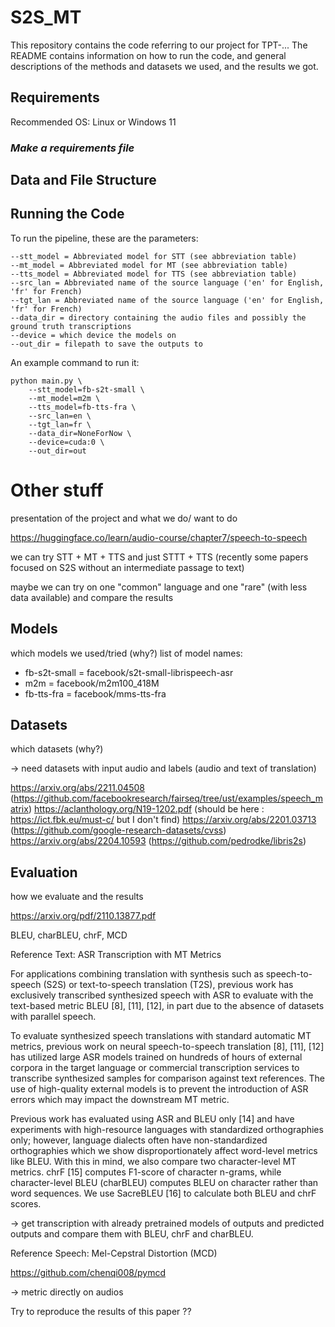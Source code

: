 # S2S_MT

This repository contains the code referring to our project for TPT-...
The README contains information on how to run the code, and general descriptions of the methods and datasets we used, and the results we got.

## Requirements

Recommended OS: Linux or Windows 11

### _Make a requirements file_

## Data and File Structure

## Running the Code

To run the pipeline, these are the parameters:

```
--stt_model = Abbreviated model for STT (see abbreviation table)
--mt_model = Abbreviated model for MT (see abbreviation table)
--tts_model = Abbreviated model for TTS (see abbreviation table)
--src_lan = Abbreviated name of the source language ('en' for English, 'fr' for French)
--tgt_lan = Abbreviated name of the source language ('en' for English, 'fr' for French)
--data_dir = directory containing the audio files and possibly the ground truth transcriptions
--device = which device the models on
--out_dir = filepath to save the outputs to
```

An example command to run it:

```
python main.py \
    --stt_model=fb-s2t-small \
    --mt_model=m2m \
    --tts_model=fb-tts-fra \
    --src_lan=en \
    --tgt_lan=fr \
    --data_dir=NoneForNow \
    --device=cuda:0 \
    --out_dir=out
```

# Other stuff

presentation of the project and what we do/ want to do

https://huggingface.co/learn/audio-course/chapter7/speech-to-speech

we can try STT + MT + TTS  and just STTT + TTS  (recently some papers focused on S2S without an intermediate passage to text)

maybe we can try on one "common" language and one "rare" (with less data available) and compare the results

## Models
which models we used/tried (why?)
list of model names:
- fb-s2t-small = facebook/s2t-small-librispeech-asr
- m2m = facebook/m2m100_418M
- fb-tts-fra = facebook/mms-tts-fra

## Datasets
which datasets (why?)

-> need datasets with input audio and labels (audio and text of translation)

https://arxiv.org/abs/2211.04508 (https://github.com/facebookresearch/fairseq/tree/ust/examples/speech_matrix)
https://aclanthology.org/N19-1202.pdf (should be here : https://ict.fbk.eu/must-c/   but I don't find)
https://arxiv.org/abs/2201.03713 (https://github.com/google-research-datasets/cvss)
https://arxiv.org/abs/2204.10593 (https://github.com/pedrodke/libris2s)

## Evaluation
how we evaluate and the results

https://arxiv.org/pdf/2110.13877.pdf

BLEU, charBLEU, chrF, MCD

Reference Text: ASR Transcription with MT Metrics

For applications combining translation with synthesis such as speech-to-speech (S2S) or text-to-speech translation (T2S), previous work has exclusively transcribed synthesized speech with ASR to evaluate with the text-based metric BLEU [8], [11], [12], in part due to the absence of datasets with parallel speech.

To evaluate synthesized speech translations with standard automatic MT metrics, previous work on neural speech-to-speech translation [8], [11], [12] has utilized large ASR models trained on hundreds of hours of external corpora in the target language or commercial transcription services to transcribe synthesized samples for comparison against text references. The use of high-quality external models is to prevent the introduction of ASR errors which may impact the downstream MT metric.

Previous work has evaluated using ASR and BLEU only [14] and have experiments with high-resource languages with standardized orthographies only; however, language dialects often have non-standardized orthographies which we show disproportionately affect word-level metrics like BLEU. With this in mind, we also compare two character-level MT metrics. chrF [15] computes F1-score of character n-grams, while character-level BLEU (charBLEU) computes BLEU on character rather than word sequences. We use SacreBLEU [16] to calculate both BLEU and chrF scores.

-> get transcription with already pretrained models of outputs and predicted outputs and compare them with BLEU, chrF and charBLEU.

Reference Speech: Mel-Cepstral Distortion (MCD)

https://github.com/chenqi008/pymcd

-> metric directly on audios

Try to reproduce the results of this paper ??